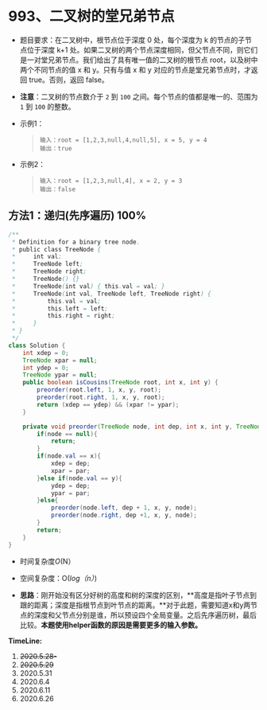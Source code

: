 # 993、二叉树的堂兄弟节点

- 题目要求：在二叉树中，根节点位于深度 0 处，每个深度为 k 的节点的子节点位于深度 k+1 处。如果二叉树的两个节点深度相同，但父节点不同，则它们是一对堂兄弟节点。我们给出了具有唯一值的二叉树的根节点 root，以及树中两个不同节点的值 x 和 y。只有与值 x 和 y 对应的节点是堂兄弟节点时，才返回 true。否则，返回 false。

- **注意**：二叉树的节点数介于 `2` 到 `100` 之间。每个节点的值都是唯一的、范围为 `1` 到 `100` 的整数。

- 示例1：

  >```
  >输入：root = [1,2,3,null,4,null,5], x = 5, y = 4
  >输出：true
  >```

- 示例2：

  >```
  >输入：root = [1,2,3,null,4], x = 2, y = 3
  >输出：false
  >```

## 方法1：递归(先序遍历) 100%

```java
/**
 * Definition for a binary tree node.
 * public class TreeNode {
 *     int val;
 *     TreeNode left;
 *     TreeNode right;
 *     TreeNode() {}
 *     TreeNode(int val) { this.val = val; }
 *     TreeNode(int val, TreeNode left, TreeNode right) {
 *         this.val = val;
 *         this.left = left;
 *         this.right = right;
 *     }
 * }
 */
class Solution {
    int xdep = 0;
    TreeNode xpar = null;
    int ydep = 0;
    TreeNode ypar = null;
    public boolean isCousins(TreeNode root, int x, int y) {
        preorder(root.left, 1, x, y, root);
        preorder(root.right, 1, x, y, root);
        return (xdep == ydep) && (xpar != ypar);
    }

    private void preorder(TreeNode node, int dep, int x, int y, TreeNode par){
        if(node == null){
            return;
        }
        if(node.val == x){
            xdep = dep;
            xpar = par;
        }else if(node.val == y){
            ydep = dep;
            ypar = par;
        }else{
            preorder(node.left, dep + 1, x, y, node);
            preorder(node.right, dep +1, x, y, node);
        }
        return;
    }
}
```

- 时间复杂度*O*(N）

- 空间复杂度：O(*log（n）*)


- **思路**：刚开始没有区分好树的高度和树的深度的区别，**高度是指叶子节点到跟的距离；深度是指根节点到叶节点的距离。**对于此题，需要知道x和y两节点的深度和父节点分别是谁，所以预设四个全局变量。之后先序遍历树，最后比较。**本题使用helper函数的原因是需要更多的输入参数。**



**TimeLine:**

1. ~~2020.5.28-~~
2. ~~2020.5.29~~
3. 2020.5.31
4. 2020.6.4
5. 2020.6.11
6. 2020.6.26